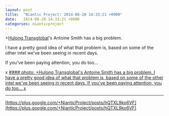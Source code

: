 ```yaml
---
layout: post
title:  "Niantic Project: 2014-08-28 14:33:21 +0900"
date:   2014-08-28 14:33:21 +0900
categories: nianticproject
---
```

+[Hulong Transglobal](https://plus.google.com/107849663787965375687 "")'s Antoine Smith has a big problem. 

I have a pretty good idea of what that problem is, based on some of the other intel we've been seeing in recent days.

If you've been paying attention, you do too...

x
[#### photo: +Hulong Transglobal's Antoine Smith has a big problem.
I have a pretty good idea of what that problem is, based on some of the other intel we've been seeing in recent days.
If you've been paying attention, you do too...
x](https://lh3.googleusercontent.com/-AiUeJZO64Ms/U_6_BO3wyoI/AAAAAAAActk/0oCQR5p2f1c/w1200-h1553/BigProblem.png "")
- - -
[https://plus.google.com/+NianticProject/posts/hQTXL9ko6VF](https://plus.google.com/+NianticProject/posts/hQTXL9ko6VF)
